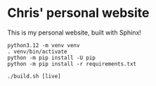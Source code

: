 # Chris' personal website

This is my personal website, built with Sphinx!

```shell
python3.12 -m venv venv
. venv/bin/activate
python -m pip install -U pip
python -m pip install -r requirements.txt
```

```shell
./build.sh [live]
```
